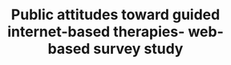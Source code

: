 --- 
abstract: '' 
authors: 
 - J Apolinário-Hagen
 -  harrer
 -  kaehlke
 -  L Fritsche
 -  C Salewski
 -  admin
doi: '' 
featured: false 
publication: '*JMIR mental health*, 98' 
publication_short: '' 
publishDate: '2018-01-01' 
title: 'Public attitudes toward guided internet-based therapies- web-based survey study' 
url_code: '' 
url_dataset: '' 
url_pdf: '' 
url_poster: '' 
url_project: '' 
url_slides: '' 
url_source: '' 
url_video: '' 
---